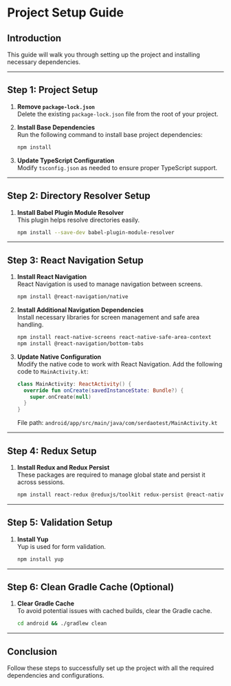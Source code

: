 # Project Setup Guide

## Introduction
This guide will walk you through setting up the project and installing necessary dependencies.

---

## Step 1: Project Setup

1. **Remove `package-lock.json`**  
   Delete the existing `package-lock.json` file from the root of your project.

2. **Install Base Dependencies**  
   Run the following command to install base project dependencies:
   ```bash
   npm install
   ```

3. **Update TypeScript Configuration**  
   Modify `tsconfig.json` as needed to ensure proper TypeScript support.

---

## Step 2: Directory Resolver Setup

1. **Install Babel Plugin Module Resolver**  
   This plugin helps resolve directories easily.
   ```bash
   npm install --save-dev babel-plugin-module-resolver
   ```

---

## Step 3: React Navigation Setup

1. **Install React Navigation**  
   React Navigation is used to manage navigation between screens.
   ```bash
   npm install @react-navigation/native
   ```

2. **Install Additional Navigation Dependencies**  
   Install necessary libraries for screen management and safe area handling.
   ```bash
   npm install react-native-screens react-native-safe-area-context
   npm install @react-navigation/bottom-tabs
   ```

3. **Update Native Configuration**  
   Modify the native code to work with React Navigation. Add the following code to `MainActivity.kt`:
   ```kotlin
   class MainActivity: ReactActivity() {
     override fun onCreate(savedInstanceState: Bundle?) {
       super.onCreate(null)
     }
   }
   ```
   File path: `android/app/src/main/java/com/serdaotest/MainActivity.kt`

---

## Step 4: Redux Setup

1. **Install Redux and Redux Persist**  
   These packages are required to manage global state and persist it across sessions.
   ```bash
   npm install react-redux @reduxjs/toolkit redux-persist @react-native-async-storage/async-storage
   ```

---

## Step 5: Validation Setup

1. **Install Yup**  
   Yup is used for form validation.
   ```bash
   npm install yup
   ```

---

## Step 6: Clean Gradle Cache (Optional)

1. **Clear Gradle Cache**  
   To avoid potential issues with cached builds, clear the Gradle cache.
   ```bash
   cd android && ./gradlew clean
   ```

---

## Conclusion
Follow these steps to successfully set up the project with all the required dependencies and configurations.
